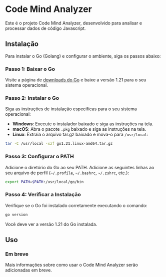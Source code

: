 # Code Mind Analyzer

Este é o projeto Code Mind Analyzer, desenvolvido para analisar e processar dados de código Javascript.

## Instalação

Para instalar o Go (Golang) e configurar o ambiente, siga os passos abaixo:

### Passo 1: Baixar o Go

Visite a página de [downloads do Go](https://golang.org/dl/) e baixe a versão 1.21 para o seu sistema operacional.

### Passo 2: Instalar o Go

Siga as instruções de instalação específicas para o seu sistema operacional:

- **Windows**: Execute o instalador baixado e siga as instruções na tela.
- **macOS**: Abra o pacote `.pkg` baixado e siga as instruções na tela.
- **Linux**: Extraia o arquivo tar.gz baixado e mova-o para `/usr/local`:

```sh
tar -C /usr/local -xzf go1.21.linux-amd64.tar.gz
```

### Passo 3: Configurar o PATH

Adicione o diretório do Go ao seu PATH. Adicione as seguintes linhas ao seu arquivo de perfil (`~/.profile`, `~/.bashrc`, `~/.zshrc`, etc.):

```sh
export PATH=$PATH:/usr/local/go/bin
```

### Passo 4: Verificar a Instalação

Verifique se o Go foi instalado corretamente executando o comando:

```sh
go version
```

Você deve ver a versão 1.21 do Go instalada.

## Uso

### Em breve

Mais informações sobre como usar o Code Mind Analyzer serão adicionadas em breve.

